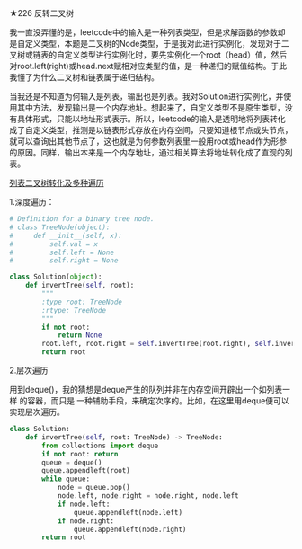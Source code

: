 ★226 反转二叉树

我一直没弄懂的是，leetcode中的输入是一种列表类型，但是求解函数的参数却是自定义类型，本题是二叉树的Node类型，于是我对此进行实例化，发现对于二叉树或链表的自定义类型进行实例化时，要先实例化一个root（head）值，然后对root.left(right)或head.next赋相对应类型的值，是一种递归的赋值结构。于此我懂了为什么二叉树和链表属于递归结构。

当我还是不知道为何输入是列表，输出也是列表。我对Solution进行实例化，并使用其中方法，发现输出是一个内存地址。想起来了，自定义类型不是原生类型，没有具体形式，只能以地址形式表示。所以，leetcode的输入是透明地将列表转化成了自定义类型，推测是以链表形式存放在内存空间，只要知道根节点或头节点，就可以查询出其他节点了，这也就是为何参数列表里一般用root或head作为形参的原因。同样，输出本来是一个内存地址，通过相关算法将地址转化成了直观的列表。

[列表二叉树转化及多种遍历](https://www.bbsmax.com/A/gVdnYOjE5W/)

1.深度遍历：

```python
# Definition for a binary tree node.
# class TreeNode(object):
#     def __init__(self, x):
#         self.val = x
#         self.left = None
#         self.right = None

class Solution(object):
    def invertTree(self, root):
        """
        :type root: TreeNode
        :rtype: TreeNode
        """
        if not root:
            return None
        root.left, root.right = self.invertTree(root.right), self.invertTree(root.left)
        return root
```

2.层次遍历

用到deque()，我的猜想是deque产生的队列并非在内存空间开辟出一个如列表一样 的容器，而只是 一种辅助手段，来确定次序的。比如，在这里用deque便可以实现层次遍历。

```python
class Solution:
    def invertTree(self, root: TreeNode) -> TreeNode:
        from collections import deque
        if not root: return 
        queue = deque()
        queue.appendleft(root)
        while queue:
            node = queue.pop()
            node.left, node.right = node.right, node.left
            if node.left:
                queue.appendleft(node.left)
            if node.right:
                queue.appendleft(node.right)
        return root

```

